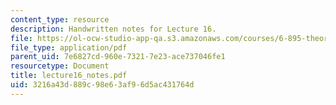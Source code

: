 ```yaml
---
content_type: resource
description: Handwritten notes for Lecture 16.
file: https://ol-ocw-studio-app-qa.s3.amazonaws.com/courses/6-895-theory-of-parallel-systems-sma-5509-fall-2003/3216a43d889c98e63af96d5ac431764d_lecture16_notes.pdf
file_type: application/pdf
parent_uid: 7e6827cd-960e-7321-7e23-ace737046fe1
resourcetype: Document
title: lecture16_notes.pdf
uid: 3216a43d-889c-98e6-3af9-6d5ac431764d
---
```

